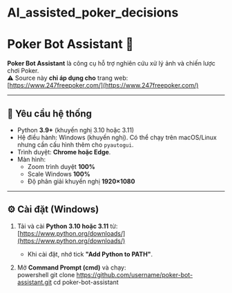 # AI_assisted_poker_decisions
# Poker Bot Assistant :game_die:  

**Poker Bot Assistant** là công cụ hỗ trợ nghiên cứu xử lý ảnh và chiến lược chơi Poker.  
:warning: Source này **chỉ áp dụng cho** trang web: [https://www.247freepoker.com/](https://www.247freepoker.com/)  

---

## :pushpin: Yêu cầu hệ thống

- Python **3.9+** (khuyến nghị 3.10 hoặc 3.11)  
- Hệ điều hành: Windows (khuyến nghị). Có thể chạy trên macOS/Linux nhưng cần cấu hình thêm cho `pyautogui`.  
- Trình duyệt: **Chrome hoặc Edge**.  
- Màn hình:
  - Zoom trình duyệt **100%**
  - Scale Windows **100%**
  - Độ phân giải khuyến nghị **1920×1080**

---

## :gear: Cài đặt (Windows)

1. Tải và cài **Python 3.10 hoặc 3.11** từ: [https://www.python.org/downloads/](https://www.python.org/downloads/)  
   - Khi cài đặt, nhớ tick **"Add Python to PATH"**.  

2. Mở **Command Prompt (cmd)** và chạy:  
   powershell
   git clone https://github.com/username/poker-bot-assistant.git
   cd poker-bot-assistant
